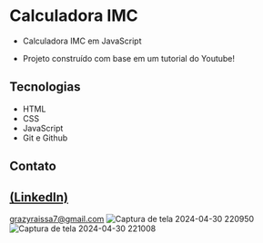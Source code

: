# Calculadora IMC
 
 - Calculadora IMC em JavaScript

 - Projeto construído com base em um tutorial do Youtube!

## Tecnologias

- HTML
- CSS
- JavaScript
- Git e Github

## Contato
[(LinkedIn)](https://www.linkedin.com/in/grazielly-raissa-pereira-b511342b6?utm_source=share&utm_campaign=share_via&utm_content=profile&utm_medium=android_app)
-----
grazyraissa7@gmail.com
![Captura de tela 2024-04-30 220950](https://github.com/GraziellyRaissa1/Calculadora-IMC/assets/147439694/31162761-56d8-4194-998f-2f9c3df76507)
![Captura de tela 2024-04-30 221008](https://github.com/GraziellyRaissa1/Calculadora-IMC/assets/147439694/d62bf795-eb5f-41a4-b3b0-75febd1beb36)
